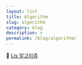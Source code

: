 ```yaml
---
layout: list
title: Algorithm
slug: algorithm
category: blog
description: >
permalink: /blog/algorithm/
---
```


📌 [Lis 알고리즘](lis-algorithm)